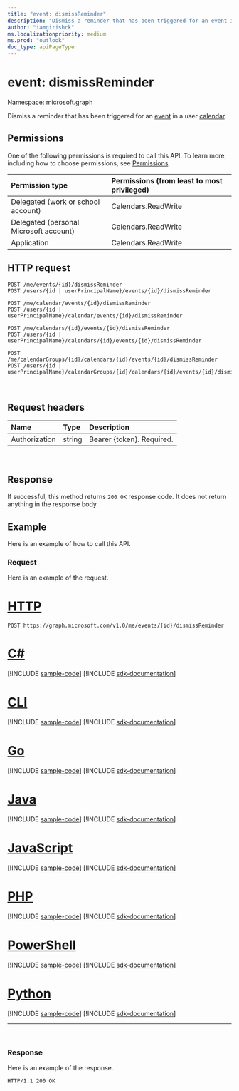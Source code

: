 ```yaml
---
title: "event: dismissReminder"
description: "Dismiss a reminder that has been triggered for an event in a user calendar."
author: "iamgirishck"
ms.localizationpriority: medium
ms.prod: "outlook"
doc_type: apiPageType
---
```


# event: dismissReminder

Namespace: microsoft.graph

Dismiss a reminder that has been triggered for an [event](../resources/event.md) in a user [calendar](../resources/calendar.md).

## Permissions
One of the following permissions is required to call this API. To learn more, including how to choose permissions, see [Permissions](/graph/permissions-reference).

|Permission type      | Permissions (from least to most privileged)              |
|:--------------------|:---------------------------------------------------------|
|Delegated (work or school account) | Calendars.ReadWrite    |
|Delegated (personal Microsoft account) | Calendars.ReadWrite    |
|Application | Calendars.ReadWrite |

## HTTP request

<!-- { "blockType": "ignored" } -->

```http
POST /me/events/{id}/dismissReminder
POST /users/{id | userPrincipalName}/events/{id}/dismissReminder

POST /me/calendar/events/{id}/dismissReminder
POST /users/{id | userPrincipalName}/calendar/events/{id}/dismissReminder

POST /me/calendars/{id}/events/{id}/dismissReminder
POST /users/{id | userPrincipalName}/calendars/{id}/events/{id}/dismissReminder

POST /me/calendarGroups/{id}/calendars/{id}/events/{id}/dismissReminder
POST /users/{id | userPrincipalName}/calendarGroups/{id}/calendars/{id}/events/{id}/dismissReminder
```

<br/>

## Request headers
| Name       | Type | Description|
|:---------------|:--------|:----------|
| Authorization  | string  | Bearer {token}. Required. |

<br/>

## Response

If successful, this method returns `200 OK` response code. It does not return anything in the response body.

## Example

Here is an example of how to call this API.

### Request
Here is an example of the request.


# [HTTP](#tab/http)
<!-- {
  "blockType": "request",
  "name": "event_dismissreminder"
}-->

```http
POST https://graph.microsoft.com/v1.0/me/events/{id}/dismissReminder
```

# [C#](#tab/csharp)
[!INCLUDE [sample-code](../includes/snippets/csharp/event-dismissreminder-csharp-snippets.md)]
[!INCLUDE [sdk-documentation](../includes/snippets/snippets-sdk-documentation-link.md)]

# [CLI](#tab/cli)
[!INCLUDE [sample-code](../includes/snippets/cli/event-dismissreminder-cli-snippets.md)]
[!INCLUDE [sdk-documentation](../includes/snippets/snippets-sdk-documentation-link.md)]

# [Go](#tab/go)
[!INCLUDE [sample-code](../includes/snippets/go/event-dismissreminder-go-snippets.md)]
[!INCLUDE [sdk-documentation](../includes/snippets/snippets-sdk-documentation-link.md)]

# [Java](#tab/java)
[!INCLUDE [sample-code](../includes/snippets/java/event-dismissreminder-java-snippets.md)]
[!INCLUDE [sdk-documentation](../includes/snippets/snippets-sdk-documentation-link.md)]

# [JavaScript](#tab/javascript)
[!INCLUDE [sample-code](../includes/snippets/javascript/event-dismissreminder-javascript-snippets.md)]
[!INCLUDE [sdk-documentation](../includes/snippets/snippets-sdk-documentation-link.md)]

# [PHP](#tab/php)
[!INCLUDE [sample-code](../includes/snippets/php/event-dismissreminder-php-snippets.md)]
[!INCLUDE [sdk-documentation](../includes/snippets/snippets-sdk-documentation-link.md)]

# [PowerShell](#tab/powershell)
[!INCLUDE [sample-code](../includes/snippets/powershell/event-dismissreminder-powershell-snippets.md)]
[!INCLUDE [sdk-documentation](../includes/snippets/snippets-sdk-documentation-link.md)]

# [Python](#tab/python)
[!INCLUDE [sample-code](../includes/snippets/python/event-dismissreminder-python-snippets.md)]
[!INCLUDE [sdk-documentation](../includes/snippets/snippets-sdk-documentation-link.md)]

---

<br/>

### Response
Here is an example of the response.

<!-- {
  "blockType": "response",
  "truncated": true
} -->

```http
HTTP/1.1 200 OK
```

<!-- uuid: 8fcb5dbc-d5aa-4681-8e31-b001d5168d79
2015-10-25 14:57:30 UTC -->
<!-- {
  "type": "#page.annotation",
  "description": "event: dismissReminder",
  "keywords": "",
  "section": "documentation",
  "tocPath": "",
  "suppressions": [
  ]
}-->

